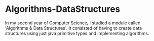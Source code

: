 # Algorithms-DataStructures
In my second year of Computer Science, I studied a module called 'Algorithms &amp; Data Structures'. It consisted of having to create data structures using just java primitive types and implementing algorithms.

